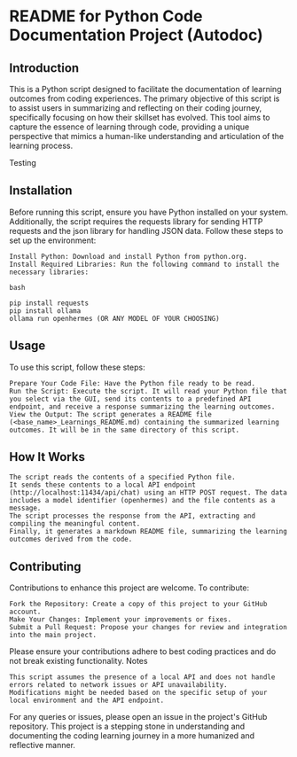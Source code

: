 # README for Python Code Documentation Project (Autodoc)
## Introduction
This is a Python script designed to facilitate the documentation of learning outcomes from coding experiences. The primary objective of this script is to assist users in summarizing and reflecting on their coding journey, specifically focusing on how their skillset has evolved. This tool aims to capture the essence of learning through code, providing a unique perspective that mimics a human-like understanding and articulation of the learning process.

Testing

## Installation

Before running this script, ensure you have Python installed on your system. Additionally, the script requires the requests library for sending HTTP requests and the json library for handling JSON data. Follow these steps to set up the environment:

    Install Python: Download and install Python from python.org.
    Install Required Libraries: Run the following command to install the necessary libraries:

    bash

    pip install requests
    pip install ollama
    ollama run openhermes (OR ANY MODEL OF YOUR CHOOSING)

## Usage

To use this script, follow these steps:

    Prepare Your Code File: Have the Python file ready to be read.
    Run the Script: Execute the script. It will read your Python file that you select via the GUI, send its contents to a predefined API endpoint, and receive a response summarizing the learning outcomes.
    View the Output: The script generates a README file (<base_name>_Learnings_README.md) containing the summarized learning outcomes. It will be in the same directory of this script.

## How It Works

    The script reads the contents of a specified Python file.
    It sends these contents to a local API endpoint (http://localhost:11434/api/chat) using an HTTP POST request. The data includes a model identifier (openhermes) and the file contents as a message.
    The script processes the response from the API, extracting and compiling the meaningful content.
    Finally, it generates a markdown README file, summarizing the learning outcomes derived from the code.

## Contributing

Contributions to enhance this project are welcome. To contribute:

    Fork the Repository: Create a copy of this project to your GitHub account.
    Make Your Changes: Implement your improvements or fixes.
    Submit a Pull Request: Propose your changes for review and integration into the main project.

Please ensure your contributions adhere to best coding practices and do not break existing functionality.
Notes

    This script assumes the presence of a local API and does not handle errors related to network issues or API unavailability.
    Modifications might be needed based on the specific setup of your local environment and the API endpoint.

For any queries or issues, please open an issue in the project's GitHub repository. This project is a stepping stone in understanding and documenting the coding learning journey in a more humanized and reflective manner.
